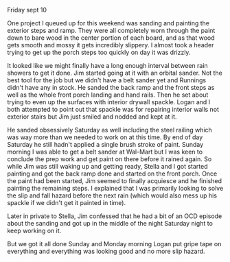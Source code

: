 Friday sept 10

One project I queued up for this weekend was sanding and painting the exterior steps and ramp. They were all completely worn through the paint down to bare wood in the center portion of each board, and as that wood gets smooth and mossy it gets incredibly slippery. I almost took a header trying to get up the porch steps too quickly on day it was drizzly.

It looked like we might finally have a long enough interval between rain showers to get it done. Jim started going at it with an orbital sander. Not the best tool for the job but we didn't have a belt sander yet and Runnings didn't have any in stock. He sanded the back ramp and the front steps as well as the whole front porch landing and hand rails. Then he set about trying to even up the surfaces with interior drywall spackle. Logan and I both attempted to point out that spackle was for repairing interior walls not exterior stairs but Jim just smiled and nodded and kept at it.

He sanded obsessively Saturday as well including the steel railing which was way more than we needed to work on at this time. By end of day Saturday he still hadn't applied a single brush stroke of paint. Sunday morning I was able to get a belt sander at Wal-Mart but I was keen to conclude the prep work and get paint on there before it rained again. So while Jim was still waking up and getting ready, Stella and I got started painting and got the back ramp done and started on the front porch. Once the paint had been started, Jim seemed to finally acquiesce and he finished painting the remaining steps. I explained that I was primarily looking to solve the slip and fall hazard before the next rain (which would also mess up his spackle if we didn't get it painted in time).

Later in private to Stella, Jim confessed that he had a bit of an OCD episode about the sanding and got up in the middle of the night Saturday night to keep working on it.

But we got it all done Sunday and Monday morning Logan put gripe tape on everything and everything was looking good and no more slip hazard.
